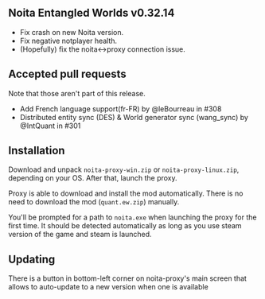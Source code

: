 ## Noita Entangled Worlds v0.32.14

- Fix crash on new Noita version.
- Fix negative notplayer health.
- (Hopefully) fix the noita<->proxy connection issue.

## Accepted pull requests

Note that those aren't part of this release.

- Add French language support(fr-FR) by @leBourreau in #308
- Distributed entity sync (DES) & World generator sync (wang_sync) by @IntQuant in #301
## Installation


Download and unpack `noita-proxy-win.zip` or `noita-proxy-linux.zip`, depending on your OS. After that, launch the proxy.


Proxy is able to download and install the mod automatically. There is no need to download the mod (`quant.ew.zip`) manually.


You'll be prompted for a path to `noita.exe` when launching the proxy for the first time.
It should be detected automatically as long as you use steam version of the game and steam is launched.
        

## Updating


There is a button in bottom-left corner on noita-proxy's main screen that allows to auto-update to a new version when one is available


